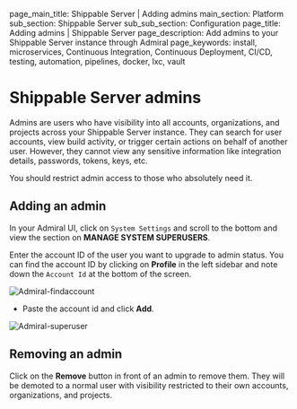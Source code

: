 page_main_title: Shippable Server | Adding admins
main_section: Platform
sub_section: Shippable Server
sub_sub_section: Configuration
page_title: Adding admins | Shippable Server
page_description: Add admins to your Shippable Server instance through Admiral
page_keywords: install, microservices, Continuous Integration, Continuous Deployment, CI/CD, testing, automation, pipelines, docker, lxc, vault

# Shippable Server admins

Admins are users who have visibility into all accounts, organizations, and projects across your Shippable Server instance. They can search for user accounts, view build activity, or trigger certain actions on behalf of another user. However, they cannot view any sensitive information like integration details, passwords, tokens, keys, etc.

You should restrict admin access to those who absolutely need it.

## Adding an admin

In your Admiral UI, click on `System Settings` and scroll to the bottom and view the section on **MANAGE SYSTEM SUPERUSERS**.

Enter the account ID of the user you want to upgrade to admin status. You can find the account ID by clicking
on  **Profile** in the left sidebar and note down the `Account Id` at the bottom of the screen.

<img src="/images/platform/server/find-account-id.png" alt="Admiral-findaccount">

* Paste the account id and click **Add**.

<img src="/images/platform/admiral/Admiral-superuser.png" alt="Admiral-superuser">

## Removing an admin

Click on the **Remove** button in front of an admin to remove them. They will be demoted to a normal user with visibility restricted to their own accounts, organizations, and projects.
